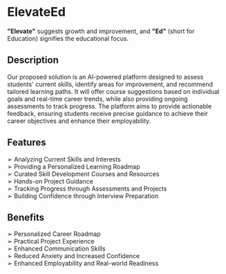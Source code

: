 # **ElevateEd**
 **"Elevate"** suggests growth and improvement, and **"Ed"** (short for Education) signifies the educational focus.
## Description 
 Our proposed solution is an AI-powered platform designed to assess students' current skills, identify areas for improvement, and recommend tailored learning paths. It will offer course suggestions based on individual goals and real-time career trends, while also providing ongoing assessments to track progress. The platform aims to provide actionable feedback, ensuring students receive precise guidance to achieve their career objectives and enhance their employability.

## Features 
➢ Analyzing Current Skills and Interests <br />
➢ Providing a Personalized Learning Roadmap <br />
➢ Curated Skill Development Courses and Resources <br />
➢ Hands-on Project Guidance <br /> 
➢ Tracking Progress through Assessments and Projects <br />
➢ Building Confidence through Interview Preparation <br />

## Benefits
➢ Personalized Career Roadmap <br />
➢ Practical Project Experience <br />
➢ Enhanced Communication Skills <br />
➢ Reduced Anxiety and Increased Confidence <br />
➢ Enhanced Employability and Real-world Readiness <br />